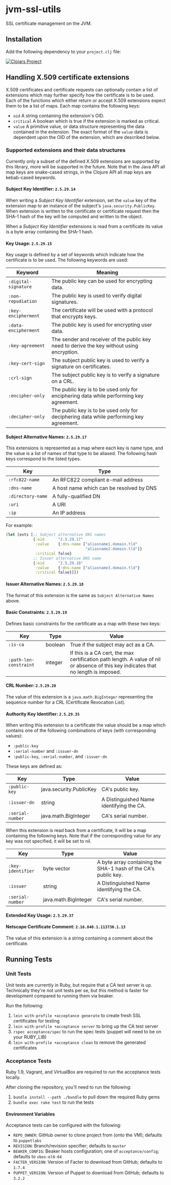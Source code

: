 # jvm-ssl-utils

SSL certificate management on the JVM.

## Installation

Add the following dependency to your `project.clj` file:

[![Clojars Project](http://clojars.org/puppetlabs/ssl-utils/latest-version.svg)](http://clojars.org/puppetlabs/ssl-utils)

## Handling X.509 certificate extensions

X.509 certificates and certificate requests can optionally contain a list of
extensions which may further specify how the certificate is to be used. Each of
the functions which either return or accept X.509 extensions expect them to
be a list of maps. Each map contains the following keys: 

* `oid` A string containing the extension's OID.
* `critical` A boolean which is true if the extension is marked as critical.
* `value` A primitive value, or data structure representing the data contained
          in the extension. The exact format of the `value` data is dependent
          upon the OID of the extension, which are described below.

### Supported extensions and their data structures

Currently only a subset of the defined X.509 extensions are supported by this 
library, more will be supported in the future. Note that in the Java API all 
map keys are snake-cased strings, in the Clojure API all map keys are kebab-cased
keywords.

#### Subject Key Identifier: `2.5.29.14`

When writing a _Subject Key Identifier_ extension, set the `value` key of the 
extension map to an instance of the subject's `java.security.PublicKey`. When
extension is written to the certificate or certificate request then the SHA-1
hash of the key will be computed and written to the object.

When a _Subject Key Identifier_ extensions is read from a certificate its value 
is a byte array containing the SHA-1 hash.

#### Key Usage: `2.5.29.15`

Key usage is defined by a set of keywords which indicate how the certificate is
to be used. The following keywords are used:

| Keyword              | Meaning                                                                                   |
|----------------------|-------------------------------------------------------------------------------------------|
| `:digital-signature` | The public key can be used for encrypting data.                                           |
| `:non-repudiation`   | The public key is used to verify digital signatures.                                      |
| `:key-encipherment`  | The certificate will be used with a protocol that encrypts keys.                          |
| `:data-encipherment` | The public key is used for encrypting user data.                                          |
| `:key-agreement`     | The sender and receiver of the public key need to derive the key without using encryption.|
| `:key-cert-sign`     | The subject public key is used to verify a signature on certificates.                     |
| `:crl-sign`          | The subject public key is to verify a signature on a CRL.                                 |
| `:encipher-only`     | The public key is to be used only for enciphering data while performing key agreement.    |
| `:decipher-only`     | The public key is to be used only for deciphering data while performing key agreement.    |

#### Subject Alternative Names: `2.5.29.17` 

This extensions is represented as a map where each key is name type, and the 
value is a list of names of that type to be aliased. The following hash keys
correspond to the listed types.

| Key               | Type                                     |
|-------------------|------------------------------------------|
| `:rfc822-name`    | An RFC822 compliant e-mail address       |
| `:dns-name`       | A host name which can be resolved by DNS |
| `:directory-name` | A fully-qualified DN                     |
| `:uri`            | A URI                                    |
| `:ip`             | An IP address                            |

For example: 

```clojure 
(let [exts [;; Subject alternative DNS names
            {:oid      "2.5.29.17"
             :value    {:dns-name ["aliasname1.domain.tld" 
                                   "aliasname2.domain.tld"]}
             :critical false}
            ;; Issuer alternative DNS name
            {:oid      "2.5.29.18"
             :value    {:dns-name ["aliasname3.domain.tld"}
             :critical false}]])        
```

#### Issuer Alternative Names: `2.5.29.18` 

The format of this extension is the same as `Subject Alternative Names` above.

#### Basic Constraints: `2.5.29.19`

Defines basic constraints for the certificate as a map with these two keys:

| Key                    | Type    | Value                                                                                                                                |
|------------------------|---------|--------------------------------------------------------------------------------------------------------------------------------------|
| `:is-ca`               | boolean | True if the subject may act as a CA.                                                                                                 |
| `:path-len-constraint` | integer | If this is a CA cert, the max certification path length.  A value of nil or absence of this key indicates that no length is imposed. |

#### CRL Number: `2.5.29.20`

The value of this extension is a `java.math.BigInteger` representing the 
sequence number for a CRL (Certificate Revocation List). 

#### Authority Key Identifier: `2.5.29.35`

When writing this extension to a certificate the value should be a map
which contains one of the following combinations of keys (with corresponding
values):

* `:public-key`
* `:serial-number` and `:issuer-dn`
* `:public-key`, `:serial-number`, and `:issuer-dn`

These keys are defined as:

| Key              | Type                    | Value                                    |
|------------------|-------------------------|------------------------------------------|
| `:public-key`    | java.security.PublicKey | CA's public key.                         |
| `:issuer-dn`     | string                  | A Distinguished Name identifying the CA. |
| `:serial-number` | java.math.BigInteger    | CA's serial number.                      |

When this extension is read back from a certificate, it will be a map containing 
the following keys.  Note that if the corresponding value for any key was not
specified, it will be set to nil.
  
| Key                    | Type                 | Value                                                          |
|------------------------|----------------------|----------------------------------------------------------------|
| `:key-identifier`      | byte vector          | A byte array containing the SHA-1 hash of the CA's public key. |
| `:issuer`              | string               | A Distinguished Name identifying the CA.                       |
| `:serial-number`       | java.math.BigInteger | CA's serial number.                                            |

#### Extended Key Usage: `2.5.29.37` 

#### Netscape Certificate Comment: `2.16.840.1.113730.1.13`

The value of this extension is a string containing a comment about the 
certificate. 

## Running Tests

### Unit Tests

Unit tests are currently in Ruby, but require that a CA test server is up.
Technically they're not unit tests per se, but this method is faster for development
compared to running them via beaker.

Run the following:

1. `lein with-profile +acceptance generate` to create fresh SSL certificates for testing
2. `lein with-profile +acceptance server` to bring up the CA test server
3. `rspec acceptance/spec` to run the spec tests (puppet will need to be on your RUBY_LIB)
4. `lein with-profile +acceptance clean` to remove the generated certificates

### Acceptance Tests

Ruby 1.9, Vagrant, and VirtualBox are required to run the acceptance tests locally.

After cloning the repository, you'll need to run the following:

1. `bundle install --path ./bundle` to pull down the required Ruby gems
2. `bundle exec rake test` to run the tests

#### Environment Variables

Acceptance tests can be configured with the following:

* `REPO_OWNER`: GitHub owner to clone project from (onto the VM); defaults to `puppetlabs`
* `REVISION`: Branch/revision specifier; defaults to `master`
* `BEAKER_CONFIG`: Beaker hosts configuration; one of `acceptance/config`; defaults to `vbox-el6-64`
* `FACTER_VERSION`: Version of Facter to download from GitHub; defaults to `1.7.4`
* `PUPPET_VERSION`: Version of Puppet to download from GitHub; defaults to `3.2.2`

